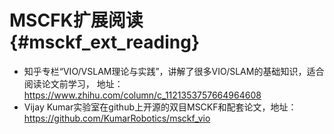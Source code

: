 MSCFK扩展阅读{#msckf_ext_reading}
================================

- 知乎专栏“VIO/VSLAM理论与实践”，讲解了很多VIO/SLAM的基础知识，适合阅读论文前学习， 地址：https://www.zhihu.com/column/c_1121353757664964608
- Vijay Kumar实验室在github上开源的双目MSCKF和配套论文，地址： https://github.com/KumarRobotics/msckf_vio